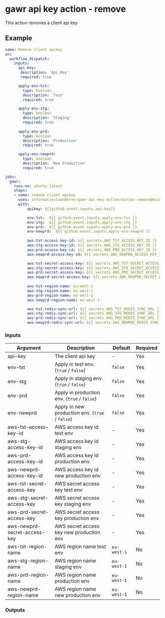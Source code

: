 # gawr api key action - remove

This action removes a client api key 

## Example
```yaml
name: Remove client apikey
on:
  workflow_dispatch:
    inputs:
      api-key:
       description: 'Api Key'     
       required: true

      apply-env-tst:
        type: boolean
        description: 'Test'
        required: true

      apply-env-stg:
        type: boolean
        description: 'Staging'
        required: true
        
      apply-env-prd:
        type: boolean
        description: 'Production'
        required: true

      apply-env-newprd:
        type: boolean
        description: 'New Production'
        required: true

jobs:
  gawr:
    runs-on: ubuntu-latest
    steps:
    - name: remove client apikey
      uses: informatievlaanderen/gawr-api-key-action/action-remove@main
      with:
          apikey: ${{github.event.inputs.api-key}}

          env-tst:  ${{ github.event.inputs.apply-env-tst }}
          env-stg:  ${{ github.event.inputs.apply-env-stg }}
          env-prd:  ${{ github.event.inputs.apply-env-prd }}
          env-newprd:  ${{ github.event.inputs.apply-env-newprd }}
          
          aws-tst-access-key-id: ${{ secrets.AWS_TST_ACCESS_KEY_ID }}
          aws-stg-access-key-id: ${{ secrets.AWS_STG_ACCESS_KEY_ID }}
          aws-prd-access-key-id: ${{ secrets.AWS_PRD_ACCESS_KEY_ID }}
          aws-newprd-access-key-id: ${{ secrets.AWS_NEWPRD_ACCESS_KEY_ID }}

          aws-tst-secret-access-key: ${{ secrets.AWS_TST_SECRET_ACCESS_KEY }}
          aws-stg-secret-access-key: ${{ secrets.AWS_STG_SECRET_ACCESS_KEY }}
          aws-prd-secret-access-key: ${{ secrets.AWS_PRD_SECRET_ACCESS_KEY }}
          aws-newprd-secret-access-key: ${{ secrets.AWS_NEWPRD_SECRET_ACCESS_KEY }}
          
          aws-tst-region-name: eu-west-1
          aws-stg-region-name: eu-west-1
          aws-prd-region-name: eu-west-1
          aws-newprd-region-name: eu-west-1

          aws-tst-redis-sync-url: ${{ secrets.AWS_TST_REDIS_SYNC_URL }}
          aws-stg-redis-sync-url: ${{ secrets.AWS_STG_REDIS_SYNC_URL }}
          aws-prd-redis-sync-url: ${{ secrets.AWS_PRD_REDIS_SYNC_URL }}
          aws-newprd-redis-sync-url: ${{ secrets.AWS_NEWPRD_REDIS_SYNC_URL }}
```

### Inputs

|Argument| Description | Default | Required |
|--------|-------------|---------|----------|
| api-key | The client api key | - | Yes |
| env-tst | Apply in test env. (`true` / `false`) | `false` | Yes |
| env-stg | Apply in staging env. (`true` / `false`) | `false` | Yes |
| env-prd | Apply in production env. (`true` / `false`) | `false` | Yes |
| env-newprd | Apply in new production env. (`true` / `false`) | `false` | Yes |
| aws-tst-access-key-id | AWS access key id test env | - | Yes  |
| aws-stg-access-key-id | AWS access key id staging env | - | Yes  |
| aws-prd-access-key-id | AWS access key id production env | - | Yes  |
| aws-newprd-access-key-id | AWS access key id new production env | - | Yes  |
| aws-tst-secret-access-key | AWS secret access key test env | - | Yes  |
| aws-stg-secret-access-key | AWS secret access key staging env | - | Yes  |
| aws-prd-secret-access-key | AWS secret access key production env | - | Yes  |
| aws-newprd-secret-access-key | AWS secret access key new production env | - | Yes  |
| aws-tst-region-name | AWS region name test env | `eu-west-1` | No |
| aws-stg-region-name | AWS region name staging env | `eu-west-1` | No |
| aws-prd-region-name | AWS region name production env | `eu-west-1` | No |
| aws-newprd-region-name | AWS region name new production env | `eu-west-1` | No |

### Outputs
